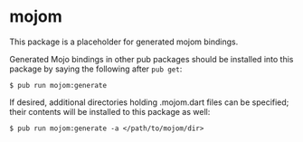 mojom
====

This package is a placeholder for generated mojom bindings.

Generated Mojo bindings in other pub packages should be installed into this
package by saying the following after `pub get`:

```
$ pub run mojom:generate
```
If desired, additional directories holding .mojom.dart files can be specified;
their contents will be installed to this package as well:

```
$ pub run mojom:generate -a </path/to/mojom/dir>
```
